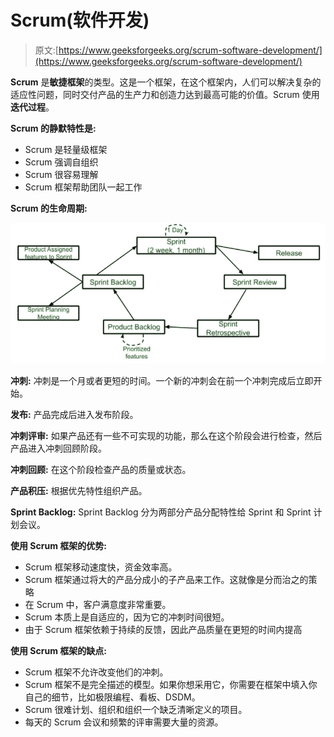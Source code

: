 # Scrum(软件开发)

> 原文:[https://www.geeksforgeeks.org/scrum-software-development/](https://www.geeksforgeeks.org/scrum-software-development/)

**Scrum** 是**敏捷框架**的类型。这是一个框架，在这个框架内，人们可以解决复杂的适应性问题，同时交付产品的生产力和创造力达到最高可能的价值。Scrum 使用**迭代过程**。

**Scrum 的静默特性是:**

*   Scrum 是轻量级框架
*   Scrum 强调自组织
*   Scrum 很容易理解
*   Scrum 框架帮助团队一起工作

**Scrum 的生命周期:**

![](img/3beca46c992ccfd2ef46acf7ba9fe0cd.png)

**冲刺:**
冲刺是一个月或者更短的时间。一个新的冲刺会在前一个冲刺完成后立即开始。

**发布:**
产品完成后进入发布阶段。

**冲刺评审:**
如果产品还有一些不可实现的功能，那么在这个阶段会进行检查，然后产品进入冲刺回顾阶段。

**冲刺回顾:**
在这个阶段检查产品的质量或状态。

**产品积压:**
根据优先特性组织产品。

**Sprint Backlog:**
Sprint Backlog 分为两部分产品分配特性给 Sprint 和 Sprint 计划会议。

**使用 Scrum 框架的优势:**

*   Scrum 框架移动速度快，资金效率高。
*   Scrum 框架通过将大的产品分成小的子产品来工作。这就像是分而治之的策略
*   在 Scrum 中，客户满意度非常重要。
*   Scrum 本质上是自适应的，因为它的冲刺时间很短。
*   由于 Scrum 框架依赖于持续的反馈，因此产品质量在更短的时间内提高

**使用 Scrum 框架的缺点:**

*   Scrum 框架不允许改变他们的冲刺。
*   Scrum 框架不是完全描述的模型。如果你想采用它，你需要在框架中填入你自己的细节，比如极限编程、看板、DSDM。
*   Scrum 很难计划、组织和组织一个缺乏清晰定义的项目。
*   每天的 Scrum 会议和频繁的评审需要大量的资源。